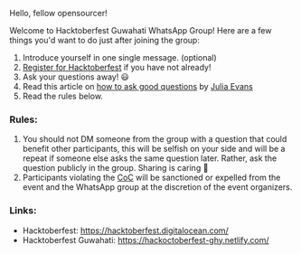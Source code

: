 Hello, fellow opensourcer!

Welcome to Hacktoberfest Guwahati WhatsApp Group! Here are a few things you'd want to do just after joining the group:

1. Introduce yourself in one single message. (optional)
2. [Register for Hacktoberfest](https://github.com/buildandtell/hackoctoberfestghy19#steps-to-signup-for-hackoctoberfest) if you have not already!
3. Ask your questions away! 😃
4. Read this article on [how to ask good questions](https://jvns.ca/blog/good-questions/) by [Julia Evans](https://twitter.com/b0rk)
5. Read the rules below.

### Rules:

1. You should not DM someone from the group with a question that could benefit other participants, this will be selfish on your side and will be a repeat if someone else asks the same question later. Rather, ask the question publicly in the group. Sharing is caring 👼
2. Participants violating the [CoC](https://do.co/hacktoberconduct) will be sanctioned or expelled from the event and the WhatsApp group at the discretion of the event organizers.

### Links:
- Hacktoberfest: https://hacktoberfest.digitalocean.com/
- Hacktoberfest Guwahati: https://hackoctoberfest-ghy.netlify.com/
